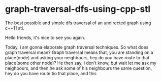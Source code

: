 # graph-traversal-dfs-using-cpp-stl
The best possible and simple dfs traversal of an undirected graph using c++11 stl.

Hello friends, it's nice to see you again.

Today, i am gonna elaborate graph traversal techniques. So what does graph traversal mean? 
Graph traversal means that, you are standing on a place(node) and asking your neighbours, hey do you have route to that place(some other node)? He then say, i don't know, but wait let me ask my neighbours, and then he ask some of his neighbours the same question, hey do you have route tio that place, and this 
